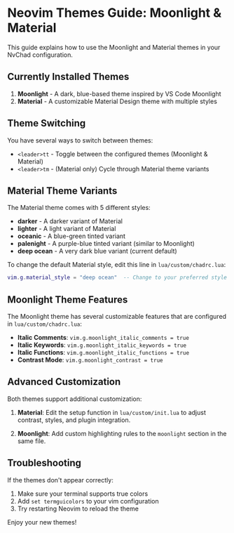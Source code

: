 # Neovim Themes Guide: Moonlight & Material

This guide explains how to use the Moonlight and Material themes in your NvChad configuration.

## Currently Installed Themes

1. **Moonlight** - A dark, blue-based theme inspired by VS Code Moonlight
2. **Material** - A customizable Material Design theme with multiple styles

## Theme Switching

You have several ways to switch between themes:

- `<leader>tt` - Toggle between the configured themes (Moonlight & Material)
- `<leader>tm` - (Material only) Cycle through Material theme variants

## Material Theme Variants

The Material theme comes with 5 different styles:

- **darker** - A darker variant of Material
- **lighter** - A light variant of Material
- **oceanic** - A blue-green tinted variant
- **palenight** - A purple-blue tinted variant (similar to Moonlight)
- **deep ocean** - A very dark blue variant (current default)

To change the default Material style, edit this line in `lua/custom/chadrc.lua`:
```lua
vim.g.material_style = "deep ocean"  -- Change to your preferred style
```

## Moonlight Theme Features

The Moonlight theme has several customizable features that are configured in `lua/custom/chadrc.lua`:

- **Italic Comments**: `vim.g.moonlight_italic_comments = true`
- **Italic Keywords**: `vim.g.moonlight_italic_keywords = true`
- **Italic Functions**: `vim.g.moonlight_italic_functions = true`
- **Contrast Mode**: `vim.g.moonlight_contrast = true`

## Advanced Customization

Both themes support additional customization:

1. **Material**: Edit the setup function in `lua/custom/init.lua` to adjust contrast, styles, and plugin integration.

2. **Moonlight**: Add custom highlighting rules to the `moonlight` section in the same file.

## Troubleshooting

If the themes don't appear correctly:

1. Make sure your terminal supports true colors
2. Add `set termguicolors` to your vim configuration
3. Try restarting Neovim to reload the theme

Enjoy your new themes!